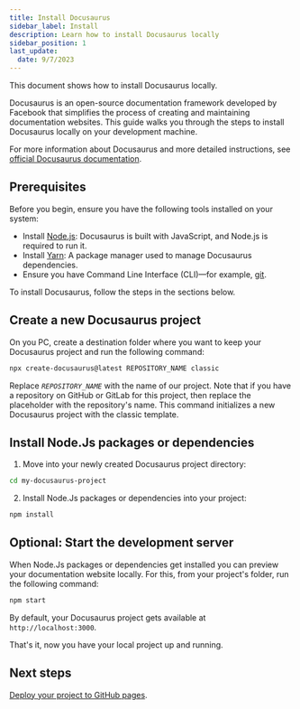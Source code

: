 ```yaml
---
title: Install Docusaurus
sidebar_label: Install
description: Learn how to install Docusaurus locally
sidebar_position: 1
last_update: 
  date: 9/7/2023
---
```


This document shows how to install Docusaurus locally.

Docusaurus is an open-source documentation framework developed by Facebook that simplifies the process of creating and maintaining documentation websites. 
This guide walks you through the steps to install Docusaurus locally on your development machine. 

For more information about Docusaurus and more detailed instructions, see [official Docusaurus documentation](https://docusaurus.io/docs/2.1.0).

## Prerequisites

Before you begin, ensure you have the following tools installed on your system:

- Install [Node.js](https://nodejs.org/): Docusaurus is built with JavaScript, and Node.js is required to run it.
- Install [Yarn](https://yarnpkg.com/): A package manager used to manage Docusaurus dependencies.
- Ensure you have Command Line Interface (CLI)—for example, [git](https://git-scm.com/downloads).


To install Docusaurus, follow the steps in the sections below.

## Create a new Docusaurus project

On you PC, create a destination folder where you want to keep your Docusaurus project and run the following command:

```bash
npx create-docusaurus@latest REPOSITORY_NAME classic
```

Replace *`REPOSITORY_NAME`* with the name of our project. Note that if you have a repository on GitHub or GitLab for this project, then replace the placeholder with the repository's name.
This command initializes a new Docusaurus project with the classic template.


## Install Node.Js packages or dependencies

1. Move into your newly created Docusaurus project directory:

```bash
cd my-docusaurus-project
```

2. Install Node.Js packages or dependencies into your project:

```bash
npm install
```


## Optional: Start the development server

When Node.Js packages or dependencies get installed you can preview your documentation website locally. For this, from your project's folder, run the following command:

```bash
npm start
```

By default, your Docusaurus project gets available at `http://localhost:3000`.

That's it, now you have your local project up and running.

## Next steps

[Deploy your project to GitHub pages](/docs/docusaurus/getting-started/deploy-a-docusaurus-project-to-github-pages.md).

